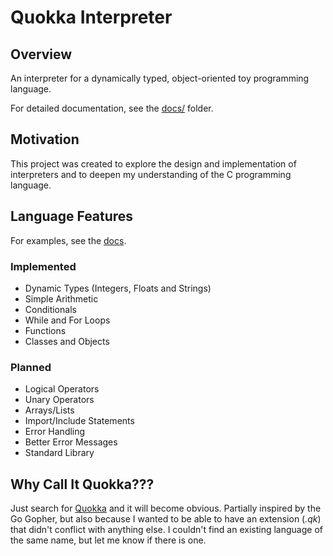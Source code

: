 # Quokka Interpreter

## Overview

An interpreter for a dynamically typed, object-oriented toy programming language.

For detailed documentation, see the [docs/](docs) folder.

## Motivation

This project was created to explore the design and implementation of interpreters and to deepen my understanding of the C programming language.

## Language Features
For examples, see the [docs](docs/FEATURES.md).

### Implemented

- Dynamic Types (Integers, Floats and Strings)
- Simple Arithmetic
- Conditionals
- While and For Loops
- Functions
- Classes and Objects

### Planned

- Logical Operators
- Unary Operators
- Arrays/Lists
- Import/Include Statements
- Error Handling
- Better Error Messages
- Standard Library

## Why Call It Quokka???

Just search for [Quokka](https://www.google.com/search?q=quokka) and it will become obvious. Partially inspired by the Go Gopher, but also because I wanted to be able to have an extension (*.qk*) that didn't conflict with anything else. I couldn't find an existing language of the same name, but let me know if there is one.